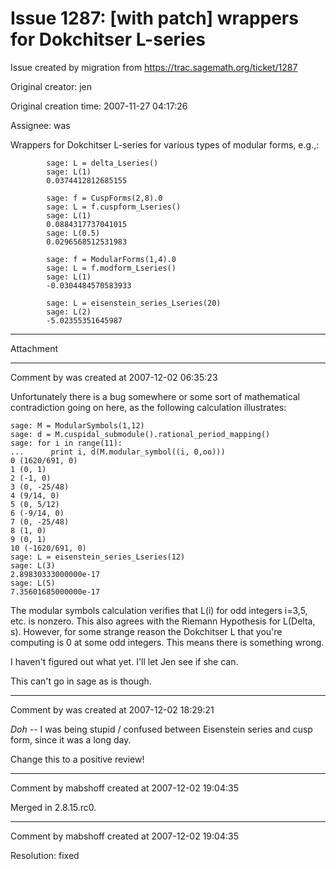 # Issue 1287: [with patch] wrappers for Dokchitser L-series

Issue created by migration from https://trac.sagemath.org/ticket/1287

Original creator: jen

Original creation time: 2007-11-27 04:17:26

Assignee: was

Wrappers for Dokchitser L-series for various types of modular forms, e.g.,:


```
        sage: L = delta_Lseries()
        sage: L(1)
        0.0374412812685155

        sage: f = CuspForms(2,8).0
        sage: L = f.cuspform_Lseries()
        sage: L(1)
        0.0884317737041015
        sage: L(0.5)
        0.0296568512531983

        sage: f = ModularForms(1,4).0
        sage: L = f.modform_Lseries()
        sage: L(1)
        -0.0304484570583933

        sage: L = eisenstein_series_Lseries(20)
        sage: L(2)
        -5.02355351645987 
```



---

Attachment


---

Comment by was created at 2007-12-02 06:35:23

Unfortunately there is a bug somewhere or some sort of mathematical contradiction going on here, as the following calculation illustrates:


```
sage: M = ModularSymbols(1,12)
sage: d = M.cuspidal_submodule().rational_period_mapping()
sage: for i in range(11):
...      print i, d(M.modular_symbol((i, 0,oo)))
0 (1620/691, 0)
1 (0, 1)
2 (-1, 0)
3 (0, -25/48)
4 (9/14, 0)
5 (0, 5/12)
6 (-9/14, 0)
7 (0, -25/48)
8 (1, 0)
9 (0, 1)
10 (-1620/691, 0)
sage: L = eisenstein_series_Lseries(12)
sage: L(3)
2.89830333000000e-17
sage: L(5)
7.35601685000000e-17
```


The modular symbols calculation verifies that L(i) for odd integers i=3,5, etc. is nonzero.  This also agrees with the Riemann Hypothesis for L(Delta, s).  However, for some strange reason the Dokchitser L that you're computing is 0 at some odd integers.  This means there is something wrong. 

I haven't figured out what yet.  I'll let Jen see if she can.

This can't go in sage as is though.


---

Comment by was created at 2007-12-02 18:29:21

*Doh* -- I was being stupid / confused between Eisenstein series and cusp form, since it was a long day.

Change this to a positive review!


---

Comment by mabshoff created at 2007-12-02 19:04:35

Merged in 2.8.15.rc0.


---

Comment by mabshoff created at 2007-12-02 19:04:35

Resolution: fixed
